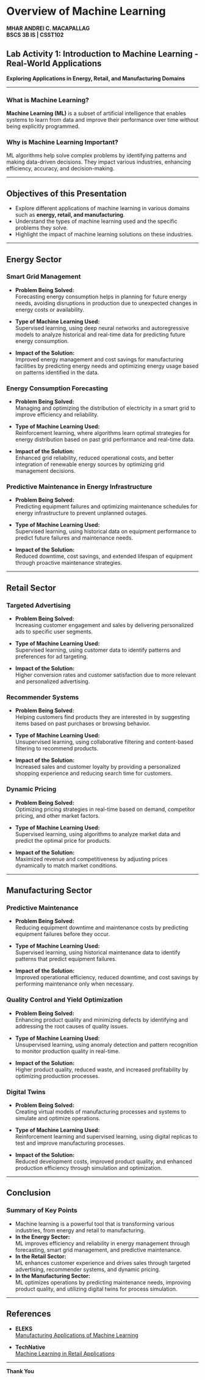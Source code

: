 # Overview of Machine Learning

**MHAR ANDREI C. MACAPALLAG**  
**BSCS 3B IS | CSST102**  

## Lab Activity 1: Introduction to Machine Learning - Real-World Applications

**Exploring Applications in Energy, Retail, and Manufacturing Domains**

---

### What is Machine Learning?

**Machine Learning (ML)** is a subset of artificial intelligence that enables systems to learn from data and improve their performance over time without being explicitly programmed.

### Why is Machine Learning Important?

ML algorithms help solve complex problems by identifying patterns and making data-driven decisions. They impact various industries, enhancing efficiency, accuracy, and decision-making.

---

## Objectives of this Presentation

- Explore different applications of machine learning in various domains such as **energy, retail, and manufacturing**.
- Understand the types of machine learning used and the specific problems they solve.
- Highlight the impact of machine learning solutions on these industries.

---

## Energy Sector

### Smart Grid Management

- **Problem Being Solved:**  
  Forecasting energy consumption helps in planning for future energy needs, avoiding disruptions in production due to unexpected changes in energy costs or availability.

- **Type of Machine Learning Used:**  
  Supervised learning, using deep neural networks and autoregressive models to analyze historical and real-time data for predicting future energy consumption.

- **Impact of the Solution:**  
  Improved energy management and cost savings for manufacturing facilities by predicting energy needs and optimizing energy usage based on patterns identified in the data.

### Energy Consumption Forecasting

- **Problem Being Solved:**  
  Managing and optimizing the distribution of electricity in a smart grid to improve efficiency and reliability.

- **Type of Machine Learning Used:**  
  Reinforcement learning, where algorithms learn optimal strategies for energy distribution based on past grid performance and real-time data.

- **Impact of the Solution:**  
  Enhanced grid reliability, reduced operational costs, and better integration of renewable energy sources by optimizing grid management decisions.

### Predictive Maintenance in Energy Infrastructure

- **Problem Being Solved:**  
  Predicting equipment failures and optimizing maintenance schedules for energy infrastructure to prevent unplanned outages.

- **Type of Machine Learning Used:**  
  Supervised learning, using historical data on equipment performance to predict future failures and maintenance needs.

- **Impact of the Solution:**  
  Reduced downtime, cost savings, and extended lifespan of equipment through proactive maintenance strategies.

---

## Retail Sector

### Targeted Advertising

- **Problem Being Solved:**  
  Increasing customer engagement and sales by delivering personalized ads to specific user segments.

- **Type of Machine Learning Used:**  
  Supervised learning, using customer data to identify patterns and preferences for ad targeting.

- **Impact of the Solution:**  
  Higher conversion rates and customer satisfaction due to more relevant and personalized advertising.

### Recommender Systems

- **Problem Being Solved:**  
  Helping customers find products they are interested in by suggesting items based on past purchases or browsing behavior.

- **Type of Machine Learning Used:**  
  Unsupervised learning, using collaborative filtering and content-based filtering to recommend products.

- **Impact of the Solution:**  
  Increased sales and customer loyalty by providing a personalized shopping experience and reducing search time for customers.

### Dynamic Pricing

- **Problem Being Solved:**  
  Optimizing pricing strategies in real-time based on demand, competitor pricing, and other market factors.

- **Type of Machine Learning Used:**  
  Supervised learning, using algorithms to analyze market data and predict the optimal price for products.

- **Impact of the Solution:**  
  Maximized revenue and competitiveness by adjusting prices dynamically to match market conditions.

---

## Manufacturing Sector

### Predictive Maintenance

- **Problem Being Solved:**  
  Reducing equipment downtime and maintenance costs by predicting equipment failures before they occur.

- **Type of Machine Learning Used:**  
  Supervised learning, using historical maintenance data to identify patterns that predict equipment failures.

- **Impact of the Solution:**  
  Improved operational efficiency, reduced downtime, and cost savings by performing maintenance only when necessary.

### Quality Control and Yield Optimization

- **Problem Being Solved:**  
  Enhancing product quality and minimizing defects by identifying and addressing the root causes of quality issues.

- **Type of Machine Learning Used:**  
  Unsupervised learning, using anomaly detection and pattern recognition to monitor production quality in real-time.

- **Impact of the Solution:**  
  Higher product quality, reduced waste, and increased profitability by optimizing production processes.

### Digital Twins

- **Problem Being Solved:**  
  Creating virtual models of manufacturing processes and systems to simulate and optimize operations.

- **Type of Machine Learning Used:**  
  Reinforcement learning and supervised learning, using digital replicas to test and improve manufacturing processes.

- **Impact of the Solution:**  
  Reduced development costs, improved product quality, and enhanced production efficiency through simulation and optimization.

---

## Conclusion

### Summary of Key Points

- Machine learning is a powerful tool that is transforming various industries, from energy and retail to manufacturing.
- **In the Energy Sector:**  
  ML improves efficiency and reliability in energy management through forecasting, smart grid management, and predictive maintenance.
- **In the Retail Sector:**  
  ML enhances customer experience and drives sales through targeted advertising, recommender systems, and dynamic pricing.
- **In the Manufacturing Sector:**  
  ML optimizes operations by predicting maintenance needs, improving product quality, and utilizing digital twins for process simulation.

---

## References

- **ELEKS**  
  [Manufacturing Applications of Machine Learning](https://eleks.com/blog/machine-learning-in-manufacturing/)

- **TechNative**  
  [Machine Learning in Retail Applications](https://technative.io/machine-learning-in-retail-essentials-and-10-key-applications/)

---

**Thank You**
